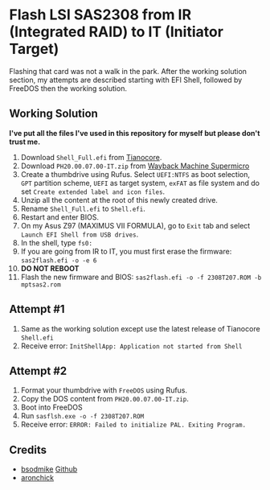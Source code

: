 # Flash LSI SAS2308 from IR (Integrated RAID) to IT (Initiator Target)

Flashing that card was not a walk in the park. After the working solution section, my attempts are described starting with EFI Shell, followed by FreeDOS then the working solution.

## Working Solution

**I've put all the files I've used in this repository for myself but please don't trust me.**

1. Download `Shell_Full.efi` from [Tianocore](https://github.com/tianocore/edk2/tree/UDK2010.SR1/EdkShellBinPkg/FullShell/X64).
2. Download `PH20.00.07.00-IT.zip` from [Wayback Machine Supermicro](https://web.archive.org/web/20191126110710/https://www.supermicro.com/wftp/driver/SAS/LSI/2308/Firmware/IT/PH20.00.07.00-IT.zip)
4. Create a thumbdrive using Rufus. Select `UEFI:NTFS` as boot selection, `GPT` partition scheme, `UEFI` as target system, `exFAT` as file system and do set `Create extended label and icon files`.
5. Unzip all the content at the root of this newly created drive.
6. Rename `Shell_Full.efi` to `Shell.efi`.
7. Restart and enter BIOS.
8. On my Asus Z97 (MAXIMUS VII FORMULA), go to `Exit` tab and select `Launch EFI Shell from USB drives`.
9. In the shell, type `fs0:`
10. If you are going from IR to IT, you must first erase the firmware: `sas2flash.efi -o -e 6`
11. **DO NOT REBOOT**
12. Flash the new firmware and BIOS: `sas2flash.efi -o -f 2308T207.ROM -b mptsas2.rom`


## Attempt #1

1. Same as the working solution except use the latest release of Tianocore `Shell.efi`
2. Receive error: `InitShellApp: Application not started from Shell`

## Attempt #2

1. Format your thumbdrive with `FreeDOS` using Rufus.
2. Copy the DOS content from `PH20.00.07.00-IT.zip`.
3. Boot into FreeDOS
4. Run `sasflsh.exe -o -f 2308T207.ROM`
5. Receive error: `ERROR: Failed to initialize PAL. Exiting Program.`

## Credits

- [bsodmike](https://forum.level1techs.com/t/asus-uefi-friendly-efi-usb-no-luck-flashing-lsi9211-8i-hba-from-ir-to-it/126344/4) [Github](https://github.com/bsodmike/s5clouds8-lsi9211-8i-IR-to-IT-EFI-bootable-usb)
- [aronchick](https://serverfault.com/a/679176)

